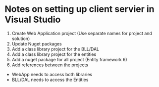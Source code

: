 # Notes on setting up client servier in Visual Studio

1. Create Web Application project (Use separate names for project and solution)
2. Update Nuget packages
3. Add a class library project for the BLL/DAL
4. Add a class library project for the entities 
5. Add a nuget package for all project (Entity framework 6)
6. Add references between the projects
 - WebApp needs to access both libraries
 - BLL/DAL needs to access the Entities
